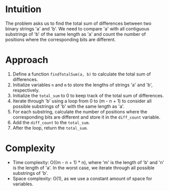 # Intuition
The problem asks us to find the total sum of differences between two binary strings 'a' and 'b'. We need to compare 'a' with all contiguous substrings of 'b' of the same length as 'a' and count the number of positions where the corresponding bits are different.

# Approach
1. Define a function `findTotalSum(a, b)` to calculate the total sum of differences.
2. Initialize variables `n` and `m` to store the lengths of strings 'a' and 'b', respectively.
3. Initialize the `total_sum` to 0 to keep track of the total sum of differences.
4. Iterate through 'b' using a loop from 0 to (m - n + 1) to consider all possible substrings of 'b' with the same length as 'a'.
5. For each substring, calculate the number of positions where the corresponding bits are different and store it in the `diff_count` variable.
6. Add the `diff_count` to the `total_sum`.
7. After the loop, return the `total_sum`.

# Complexity
- Time complexity: O((m - n + 1) * n), where 'm' is the length of 'b' and 'n' is the length of 'a'. In the worst case, we iterate through all possible substrings of 'b'.
- Space complexity: O(1), as we use a constant amount of space for variables.
